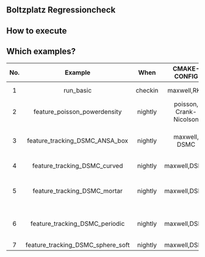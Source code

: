 ## Boltzplatz Regressioncheck 

## How to execute

## Which examples?

| **No.** |            **Example**            | **When** |     **CMAKE-CONFIG**    |      **Feature**      |         **Execution**        |           **Comparing**          |
|:-------:|:---------------------------------:|:--------:|:-----------------------:|:---------------------:|:----------------------------:|:--------------------------------:|
|    1    |             run_basic             |  checkin |       maxwell,RK4       |      DG-Operator      |        nProcs=1,2,5,8        |              L2,Linf             |
|    2    |    feature_poisson_powerdensity   |  nightly | poisson, Crank-Nicolson | Implicit, CalcTimeAvg |  DoRefMapping=T/F, nProcs=2  |       Final TimeAvg, h5diff      |
|    3    |   feature_tracking_DSMC_ANSA_box  |  nightly |      maxwell, DSMC      |        Tracking       | DoRefMapping=T,F, nProcs=1,2 | PartInt, PartPos in Bounding Box |
|    4    |    feature_tracking_DSMC_curved   |  nightly |       maxwell,DSMC      |        Tracking       |  DoRefMapping=T, nProcs=1,2  |              PartInt             |
|    5    |    feature_tracking_DSMC_mortar   |  nightly |       maxwell,DSMC      |  Tracking with Mortar | DoRefMapping=T,F, nProcs=1,2 | PartInt, PartPos in Bounding Box |
|    6    |   feature_tracking_DSMC_periodic  |  nightly |       maxwell,DSMC      |        Tracking       | DoRefMapping=T,F, nProcs=1,2 | PartInt, PartPos in Bounding Box |
|    7    | feature_tracking_DSMC_sphere_soft |  nightly |       maxwell,DSMC      |        Tracking       |                              |                                  |